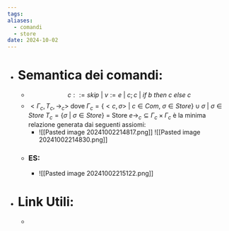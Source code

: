 ```yaml
---
tags: 
aliases:
  - comandi
  - store
date: 2024-10-02
---
```

- # Semantica dei comandi:
	- $$c::=skip\ |\ v:=e \ |\ c;c\ |\ if\ b\ then\ c\ else \ c$$
	- $<\Gamma_{c}, T_{c}, \to_{c}>$ dove $\Gamma_{c}=\{<c, \sigma>\ |\ c\in Com,\ \sigma \in Store\}\cup {\sigma\ |\ \sigma \in Store}$ 
	  $T_{c}=\{\sigma\ |\ \sigma \in Store\}$ = Store
	  $e \to_{c} \subseteq \Gamma_{c} \times \Gamma_{c}$ è la minima relazione generata dai seguenti assiomi:
		- ![[Pasted image 20241002214817.png]]
		  ![[Pasted image 20241002214830.png]] 
	- ### ES:
		- ![[Pasted image 20241002215122.png]]
- # Link Utili:
	- 